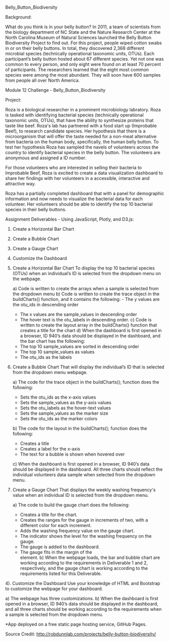 Belly_Button_Biodiversity

Background:

What do you think is in your belly button? In 2011, a team of scientists from the biology department of NC State and the Nature Research Center at the North Carolina Museum of Natural Sciences launched the Belly Button Biodiversity Project to find out. For this project, people wiped cotton swabs in or on their belly buttons. 
In total, they discovered 2,368 different microbial species (technically operational taxonomic units, OTUs). Each participant’s belly button hosted about 67 different species. Yet not one was common to every person, and only eight were found on at least 70 percent of participants. The researchers learned that the eight most common species were among the most abundant. They will soon have 600 samples from people all over North America. 


Module 12 Challenge - Belly_Button_Biodiversity

Project:

Roza is a biological researcher in a prominent microbiology labratory.  Roza is tasked with identifying bacterial species (technically operational taxonomic units, OTUs), that have the ability to synthesize proteins that taste like beef.  Roza's lab has partnered with a food start up (Improbable Beef), to research candidate species.  Her hypothesis that there is a microorganism that will offer the taste needed for a non-meat alternative from bacteria on the human body, specifically, the human belly button.  To test her hypothesis Roza has sampled the navels of volunteers across the country to identify bacterial species in the belly button.  The volunteers are anonymous and assigned a ID number.  
 
For those volunteers who are interested in selling their bacteria to Improbable Beef, Roza is excited to create a data visualization dashboard to share her findings with her volunteers in a accessible, interactive and attractive way.  


Roza has a partially completed dashboard that with a panel for demographic information and now needs to visualize the bacterial data for each volunteer. Her volunteers should be able to identify the top 10 bacterial species in their belly buttons. 


Assignment Deliverables - Using JavaScript, Plotly, and D3.js:
  1. Create a Horizontal Bar Chart
  2. Create a Bubble Chart
  3. Create a Gauge Chart
  4. Customize the Dashboard

1. Create a Horizontal Bar Chart
   To display the top 10 bacterial species (OTUs) when an individual’s ID is selected from the dropdown menu on the webpage. 

   a) Code is written to create the arrays when a sample is selected from the dropdown menu
   b) Code is written to create the trace object in the buildCharts() function, and it contains the following:
    	- The y values are the otu_ids in descending order
	- The x values are the sample_values in descending order
	- The hover text is the otu_labels in descending order.
   c) Code is written to create the layout array in the buildCharts() function that creates a title for the chart
   d) When the dashboard is first opened in a browser, ID 940’s data should be displayed in the dashboard, and the bar chart has the   following:
	- The top 10 sample_values are sorted in descending order
	- The top 10 sample_values as values
	- The otu_ids as the labels

2. Create a Bubble Chart
   That will display the individual’s ID that is selected from the dropdown menu webpage.
 
   a) The code for the trace object in the buildCharts(); function does the following:
	- Sets the otu_ids as the x-axis values
	- Sets the sample_values as the y-axis values
	- Sets the otu_labels as the hover-text values
	- Sets the sample_values as the marker size
	- Sets the otu_ids as the marker colors

   b) The code for the layout in the buildCharts(); function does the following:
	- Creates a title
	- Creates a label for the x-axis
	- The text for a bubble is shown when hovered over

   c) When the dashboard is first opened in a browser, ID 940’s data should be displayed in the dashboard. All three charts should reflect the individual volunteers  data sample when selected from the dropdown menu.

3. Create a Gauge Chart
   That displays the weekly washing frequency's value when an individual ID is selected from the dropdown menu.

   a) The code to build the gauge chart does the following:
	- Creates a title for the chart.
	- Creates the ranges for the gauge in increments of two, with a different color for each increment.
	- Adds the washing frequency value on the gauge chart.
	- The indicator shows the level for the washing frequency on the gauge.
	- The gauge is added to the dashboard.
	- The gauge fits in the margin of the <div> element.
   b) When the webpage loads, the bar and bubble chart are working according to the requirements in Deliverable 1 and 2, respectively, and the gauge chart is working according to the requirements listed for this Deliverable.

4). Customize the Dashboard
    Use your knowledge of HTML and Bootstrap to customize the webpage for your dashboard.

   a) The webpage has three customizations.
   b) When the dashboard is first opened in a browser, ID 940’s data should be displayed in the dashboard, and all three charts should be working according to the requirements when a sample is selected from the dropdown menu.

*App deployed on a free static page hosting service, GitHub Pages.

Source Credit:
http://robdunnlab.com/projects/belly-button-biodiversity/



